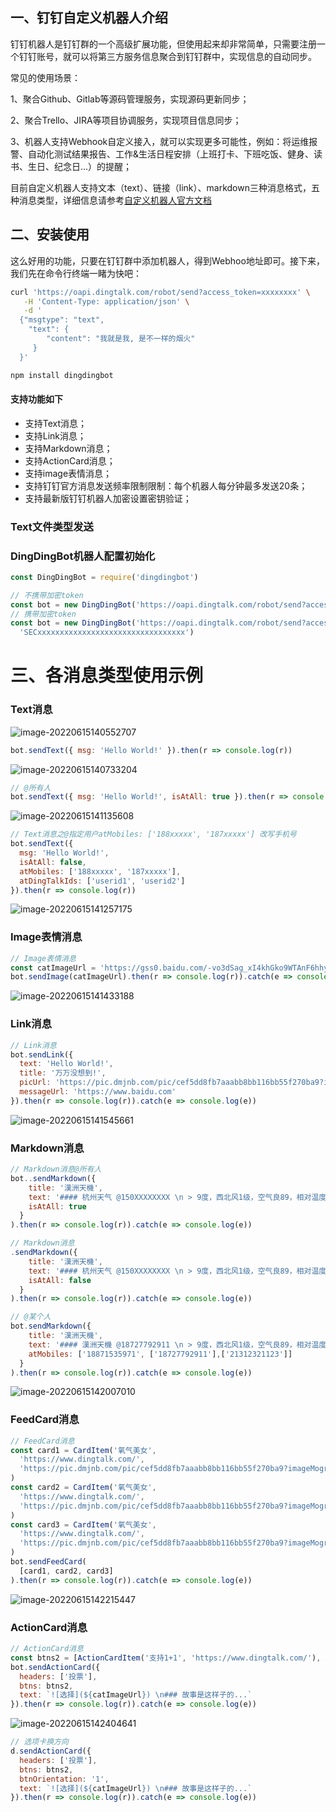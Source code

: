 ## 一、钉钉自定义机器人介绍

钉钉机器人是钉钉群的一个高级扩展功能，但使用起来却非常简单，只需要注册一个钉钉账号，就可以将第三方服务信息聚合到钉钉群中，实现信息的自动同步。

常见的使用场景：

1、聚合Github、Gitlab等源码管理服务，实现源码更新同步；

2、聚合Trello、JIRA等项目协调服务，实现项目信息同步；

3、机器人支持Webhook自定义接入，就可以实现更多可能性，例如：将运维报警、自动化测试结果报告、工作&生活日程安排（上班打卡、下班吃饭、健身、读书、生日、纪念日...）的提醒；

目前自定义机器人支持文本（text）、链接（link）、markdown三种消息格式，五种消息类型，详细信息请参考[自定义机器人官方文档](https://ding-doc.dingtalk.com/doc#/serverapi2/qf2nxq)

## 二、安装使用

这么好用的功能，只要在钉钉群中添加机器人，得到Webhoo地址即可。接下来，我们先在命令行终端一睹为快吧：

```bash
curl 'https://oapi.dingtalk.com/robot/send?access_token=xxxxxxxx' \
   -H 'Content-Type: application/json' \
   -d '
  {"msgtype": "text",
    "text": {
        "content": "我就是我, 是不一样的烟火"
     }
  }'
```

```bash
npm install dingdingbot
```

#### 支持功能如下

-   支持Text消息；
-   支持Link消息；
-   支持Markdown消息；
-   支持ActionCard消息；
-   支持image表情消息；
-   支持钉钉官方消息发送频率限制限制：每个机器人每分钟最多发送20条；
-   支持最新版钉钉机器人加密设置密钥验证；

### Text文件类型发送

### DingDingBot机器人配置初始化

```javascript
const DingDingBot = require('dingdingbot')

// 不携带加密token
const bot = new DingDingBot('https://oapi.dingtalk.com/robot/send?access_token=eed4cxxxxxxxxxxxxxxxxxxxxxxxxxxxxxxxxxxxxxxxxxx')
// 携带加密token
const bot = new DingDingBot('https://oapi.dingtalk.com/robot/send?access_token=eed4cxxxxxxxxxxxxxxxxxxxxxxxxxxxxxxxxxxxxxxxxxx',
  'SECxxxxxxxxxxxxxxxxxxxxxxxxxxxxxxxxx')
```

# 三、各消息类型使用示例

### Text消息

![image-20220615140552707](https://typora-1300715298.cos.ap-shanghai.myqcloud.com/image-20220615140552707.png)

```javascript
bot.sendText({ msg: 'Hello World!' }).then(r => console.log(r))
```
![image-20220615140733204](https://typora-1300715298.cos.ap-shanghai.myqcloud.com/image-20220615140733204.png)

```javascript
// @所有人
bot.sendText({ msg: 'Hello World!', isAtAll: true }).then(r => console.log(r))

```

![image-20220615141135608](https://typora-1300715298.cos.ap-shanghai.myqcloud.com/image-20220615141135608.png)



```javascript
// Text消息之@指定用户atMobiles: ['188xxxxx', '187xxxxx'] 改写手机号
bot.sendText({
  msg: 'Hello World!',
  isAtAll: false,
  atMobiles: ['188xxxxx', '187xxxxx'],
  atDingTalkIds: ['userid1', 'userid2']
}).then(r => console.log(r))
```



![image-20220615141257175](https://typora-1300715298.cos.ap-shanghai.myqcloud.com/image-20220615141257175.png)

### Image表情消息

```javascript
// Image表情消息
const catImageUrl = 'https://gss0.baidu.com/-vo3dSag_xI4khGko9WTAnF6hhy/zhidao/pic/item/18d8bc3eb13533facf73c7a1a9d3fd1f40345b73.jpg'
bot.sendImage(catImageUrl).then(r => console.log(r)).catch(e => console.log(e))
```

![image-20220615141433188](https://typora-1300715298.cos.ap-shanghai.myqcloud.com/image-20220615141433188.png)

### Link消息

```javascript
// Link消息
bot.sendLink({
  text: 'Hello World!',
  title: '万万没想到!',
  picUrl: 'https://pic.dmjnb.com/pic/cef5dd8fb7aaabb8bb116bb55f270ba9?imageMogr2/thumbnail/x380/quality/90!',
  messageUrl: 'https://www.baidu.com'
}).then(r => console.log(r)).catch(e => console.log(e))

```

![image-20220615141545661](https://typora-1300715298.cos.ap-shanghai.myqcloud.com/image-20220615141545661.png)

###  Markdown消息

```javascript
// Markdown消息@所有人
bot..sendMarkdown({
    title: '漢洲天機',
    text: '#### 杭州天气 @150XXXXXXXX \n > 9度，西北风1级，空气良89，相对温度73%\n > ![screenshot](https://img.alicdn.com/tfs/TB1NwmBEL9TBuNjy1zbXXXpepXa-2400-1218.png)\n > ###### 10点20分发布 [天气](https://www.dingtalk.com) \n',
    isAtAll: true
  }
).then(r => console.log(r)).catch(e => console.log(e))

// Markdown消息
.sendMarkdown({
    title: '漢洲天機',
    text: '#### 杭州天气 @150XXXXXXXX \n > 9度，西北风1级，空气良89，相对温度73%\n > ![screenshot](https://img.alicdn.com/tfs/TB1NwmBEL9TBuNjy1zbXXXpepXa-2400-1218.png)\n > ###### 10点20分发布 [天气](https://www.dingtalk.com) \n',
    isAtAll: false
  }
).then(r => console.log(r)).catch(e => console.log(e))

// @某个人
bot.sendMarkdown({
    title: '漢洲天機',
    text: '#### 漢洲天機 @18727792911 \n > 9度，西北风1级，空气良89，相对温度73%\n > ![screenshot](https://img.alicdn.com/tfs/TB1NwmBEL9TBuNjy1zbXXXpepXa-2400-1218.png)\n > ###### 10点20分发布 [天气](https://www.dingtalk.com) \n',
    atMobiles: ['18871535971', ['18727792911'],['21312321123']]
  }
).then(r => console.log(r)).catch(e => console.log(e))
```

![image-20220615142007010](https://typora-1300715298.cos.ap-shanghai.myqcloud.com/image-20220615142007010.png)



### FeedCard消息

```javascript
// FeedCard消息
const card1 = CardItem('氧气美女',
  'https://www.dingtalk.com/',
  'https://pic.dmjnb.com/pic/cef5dd8fb7aaabb8bb116bb55f270ba9?imageMogr2/thumbnail/x380/quality/90'
)
const card2 = CardItem('氧气美女',
  'https://www.dingtalk.com/',
  'https://pic.dmjnb.com/pic/cef5dd8fb7aaabb8bb116bb55f270ba9?imageMogr2/thumbnail/x380/quality/90'
)
const card3 = CardItem('氧气美女',
  'https://www.dingtalk.com/',
  'https://pic.dmjnb.com/pic/cef5dd8fb7aaabb8bb116bb55f270ba9?imageMogr2/thumbnail/x380/quality/90'
)
bot.sendFeedCard(
  [card1, card2, card3]
).then(r => console.log(r)).catch(e => console.log(e))
```

![image-20220615142215447](https://typora-1300715298.cos.ap-shanghai.myqcloud.com/image-20220615142215447.png)

### ActionCard消息

```javascript
// ActionCard消息
const btns2 = [ActionCardItem('支持1+1', 'https://www.dingtalk.com/'), ActionCardItem('反对2+2', 'https://www.dingtalk.com/')]
bot.sendActionCard({
  headers: ['投票'],
  btns: btns2,
  text: `![选择](${catImageUrl}) \n### 故事是这样子的...`
}).then(r => console.log(r)).catch(e => console.log(e))
```

![image-20220615142404641](https://typora-1300715298.cos.ap-shanghai.myqcloud.com/image-20220615142404641.png)

```javascript
// 选项卡换方向
d.sendActionCard({
  headers: ['投票'],
  btns: btns2,
  btnOrientation: '1',
  text: `![选择](${catImageUrl}) \n### 故事是这样子的...`
}).then(r => console.log(r)).catch(e => console.log(e))
```



## 
